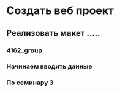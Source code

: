 # Создать веб проект
## Реализовать макет .....

### 4162_group
### Начинаем вводить данные
### По семинару 3